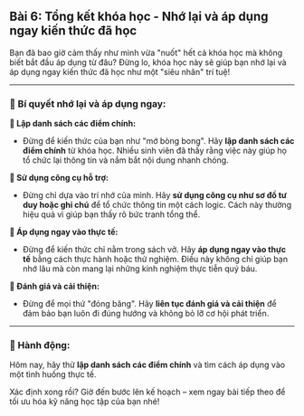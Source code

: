 ## Bài 6: Tổng kết khóa học - Nhớ lại và áp dụng ngay kiến thức đã học

Bạn đã bao giờ cảm thấy như mình vừa "nuốt" hết cả khóa học mà không biết bắt đầu áp dụng từ đâu? Đừng lo, khóa học này sẽ giúp bạn nhớ lại và áp dụng ngay kiến thức đã học như một "siêu nhân" trí tuệ!

---

### 📌 Bí quyết nhớ lại và áp dụng ngay:

**🔹 Lập danh sách các điểm chính:**
- Đừng để kiến thức của bạn như "mớ bòng bong". Hãy **lập danh sách các điểm chính** từ khóa học. Nhiều sinh viên đã thấy rằng việc này giúp họ tổ chức lại thông tin và nắm bắt nội dung nhanh chóng.

**🔹 Sử dụng công cụ hỗ trợ:**
- Đừng chỉ dựa vào trí nhớ của mình. Hãy **sử dụng công cụ như sơ đồ tư duy hoặc ghi chú** để tổ chức thông tin một cách logic. Cách này thường hiệu quả vì giúp bạn thấy rõ bức tranh tổng thể.

**🔹 Áp dụng ngay vào thực tế:**
- Đừng để kiến thức chỉ nằm trong sách vở. Hãy **áp dụng ngay vào thực tế** bằng cách thực hành hoặc thử nghiệm. Điều này không chỉ giúp bạn nhớ lâu mà còn mang lại những kinh nghiệm thực tiễn quý báu.

**🔹 Đánh giá và cải thiện:**
- Đừng để mọi thứ "đóng băng". Hãy **liên tục đánh giá và cải thiện** để đảm bảo bạn luôn đi đúng hướng và không bỏ lỡ cơ hội phát triển.

---

### 🚀 Hành động:

Hôm nay, hãy thử **lập danh sách các điểm chính** và tìm cách áp dụng vào một tình huống thực tế.

Xác định xong rồi? Giờ đến bước lên kế hoạch – xem ngay bài tiếp theo để tối ưu hóa kỹ năng học tập của bạn nhé!